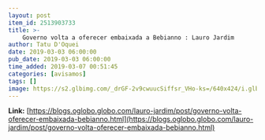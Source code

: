 ```yaml
---
layout: post
item_id: 2513903733
title: >-
    Governo volta a oferecer embaixada a Bebianno : Lauro Jardim
author: Tatu D'Oquei
date: 2019-03-03 06:00:00
pub_date: 2019-03-03 06:00:00
time_added: 2019-03-07 00:51:45
categories: [avisamos]
tags: []
image: https://s2.glbimg.com/_drGF-2v9cwuucSiffsr_VHo-ks=/640x424/i.glbimg.com/og/ig/infoglobo1/f/original/2018/09/14/78764728_sao_paulo_sp_08092018_eleicoes_-_jair_bolsonaro_-_gustavo_bebianno_presidente_em_exerci.jpg
---
```


**Link:** [https://blogs.oglobo.globo.com/lauro-jardim/post/governo-volta-oferecer-embaixada-bebianno.html](https://blogs.oglobo.globo.com/lauro-jardim/post/governo-volta-oferecer-embaixada-bebianno.html)

